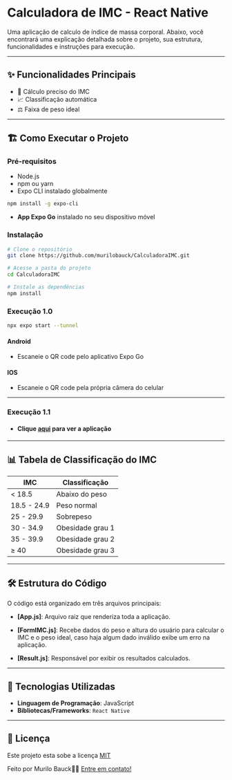 # Calculadora de IMC - React Native

Uma aplicação de calculo de índice de massa corporal. Abaixo, você encontrará uma explicação detalhada sobre o projeto, sua estrutura, funcionalidades e instruções para execução.

---

## ✨ Funcionalidades Principais

- 🧮 Cálculo preciso do IMC
- 📈 Classificação automática
- ⚖️ Faixa de peso ideal

---

## 🏗️ Como Executar o Projeto

### Pré-requisitos
- Node.js
- npm ou yarn
- Expo CLI instalado globalmente
```bash
npm install -g expo-cli
```
- **App Expo Go** instalado no seu dispositivo móvel

### Instalação
```bash
# Clone o repositório
git clone https://github.com/murilobauck/CalculadoraIMC.git

# Acesse a pasta do projeto
cd CalculadoraIMC

# Instale as dependências
npm install
```

### Execução 1.0
```bash
npx expo start --tunnel
```
#### Android
- Escaneie o QR code pelo aplicativo Expo Go

#### IOS
- Escaneie o QR code pela própria câmera do celular

---
### Execução 1.1

- #### Clique [aqui](https://drive.google.com/file/d/1kVHqrEEglsmLbcJw6WRH-7Hwj73zNvCL/view?usp=sharing) para ver a aplicação

---

## 📊 Tabela de Classificação do IMC

| IMC            |  Classificação     |
|----------------|--------------------|
| < 18.5         |  Abaixo do peso    |
| 18.5 - 24.9    |  Peso normal       |
| 25 - 29.9      |  Sobrepeso         |
| 30 - 34.9      |  Obesidade grau 1  |
| 35 - 39.9      |  Obesidade grau 2  |
| ≥ 40           |  Obesidade grau 3  |

---


## 🛠️ Estrutura do Código

O código está organizado em três arquivos principais:

- **[App.js]**: Arquivo raiz que renderiza toda a aplicação.

- **[FormIMC.js]**: Recebe dados do peso e altura do usuário para calcular o IMC e o peso ideal, caso haja algum dado inválido exibe um erro na aplicação.

- **[Result.js]**: Responsável por exibir os resultados calculados.

---

## 🚀 Tecnologias Utilizadas

- **Linguagem de Programação**: JavaScript
- **Bibliotecas/Frameworks**: `React Native`

---

## 📝 Licença

Este projeto esta sobe a licença [MIT](https://github.com/murilobauck/ATVDS01/blob/main/LICENSE)

Feito por Murilo Bauck👋🏽 [Entre em contato!](https://www.linkedin.com/in/murilo-bauck-515958306/)